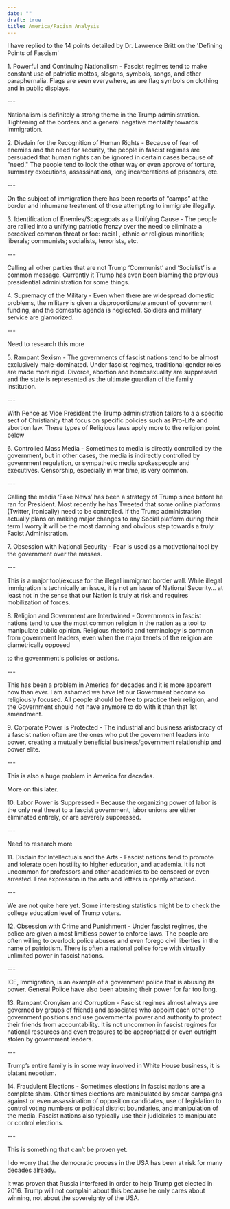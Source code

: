 ```yaml
---
date: ""
draft: true
title: America/Facism Analysis
---
```

I have replied to the 14 points detailed by Dr. Lawrence Britt on the 'Defining Points of Fascism'

1\. Powerful and Continuing Nationalism - Fascist regimes tend to make constant use of patriotic mottos, slogans, symbols, songs, and other paraphernalia. Flags are seen everywhere, as are flag symbols on clothing and in public displays.

\---

Nationalism is definitely a strong theme in the Trump administration. Tightening of the borders and a general negative mentality towards immigration.

2\. Disdain for the Recognition of Human Rights - Because of fear of enemies and the need for security, the people in fascist regimes are persuaded that human rights can be ignored in certain cases because of "need." The people tend to look the other way or even approve of torture, summary executions, assassinations, long incarcerations of prisoners, etc.

\---

On the subject of immigration there has been reports of “camps” at the border and inhumane treatment of those attempting to immigrate illegally.

3\. Identification of Enemies/Scapegoats as a Unifying Cause - The people are rallied into a unifying patriotic frenzy over the need to eliminate a perceived common threat or foe: racial , ethnic or religious minorities; liberals; communists; socialists, terrorists, etc.

\---

Calling all other parties that are not Trump ‘Communist’ and ‘Socialist’ is a common message. Currently it Trump has even been blaming the previous presidential administration for some things.

4\. Supremacy of the Military - Even when there are widespread domestic problems, the military is given a disproportionate amount of government funding, and the domestic agenda is neglected. Soldiers and military service are glamorized.

\---

Need to research this more

5\. Rampant Sexism - The governments of fascist nations tend to be almost exclusively male-dominated. Under fascist regimes, traditional gender roles are made more rigid. Divorce, abortion and homosexuality are suppressed and the state is represented as the ultimate guardian of the family institution.

\---

With Pence as Vice President the Trump administration tailors to a a specific sect of Christianity that focus on specific policies such as Pro-Life and abortion law. These types of Religious laws apply more to the religion point below

6\. Controlled Mass Media - Sometimes to media is directly controlled by the government, but in other cases, the media is indirectly controlled by government regulation, or sympathetic media spokespeople and executives. Censorship, especially in war time, is very common.

\---

Calling the media ‘Fake News’ has been a strategy of Trump since before he ran for President. Most recently he has Tweeted that some online platforms (Twitter, ironically) need to be controlled. If the Trump administration actually plans on making major changes to any Social platform during their term I worry it will be the most damning and obvious step towards a truly Facist Administration.

7\. Obsession with National Security - Fear is used as a motivational tool by the government over the masses.

\---

This is a major tool/excuse for the illegal immigrant border wall. While illegal immigration is technically an issue, it is not an issue of National Security… at least not in the sense that our Nation is truly at risk and requires mobilization of forces.

8\. Religion and Government are Intertwined - Governments in fascist nations tend to use the most common religion in the nation as a tool to manipulate public opinion. Religious rhetoric and terminology is common from government leaders, even when the major tenets of the religion are diametrically opposed

to the government's policies or actions.

\---

This has been a problem in America for decades and it is more apparent now than ever. I am ashamed we have let our Government become so religiously focused. All people should be free to practice their religion, and the Government should not have anymore to do with it than that 1st amendment.

9\. Corporate Power is Protected - The industrial and business aristocracy of a fascist nation often are the ones who put the government leaders into power, creating a mutually beneficial business/government relationship and power elite.

\---

This is also a huge problem in America for decades.

More on this later.

10\. Labor Power is Suppressed - Because the organizing power of labor is the only real threat to a fascist government, labor unions are either eliminated entirely, or are severely suppressed.

\---

Need to research more

11\. Disdain for Intellectuals and the Arts - Fascist nations tend to promote and tolerate open hostility to higher education, and academia. It is not uncommon for professors and other academics to be censored or even arrested. Free expression in the arts and letters is openly attacked.

\---

We are not quite here yet. Some interesting statistics might be to check the college education level of Trump voters.

12\. Obsession with Crime and Punishment - Under fascist regimes, the police are given almost limitless power to enforce laws. The people are often willing to overlook police abuses and even forego civil liberties in the name of patriotism. There is often a national police force with virtually unlimited power in fascist nations.

\---

ICE, Immigration, is an example of a government police that is abusing its power. General Police have also been abusing their power for far too long.

13\. Rampant Cronyism and Corruption - Fascist regimes almost always are governed by groups of friends and associates who appoint each other to government positions and use governmental power and authority to protect their friends from accountability. It is not uncommon in fascist regimes for national resources and even treasures to be appropriated or even outright stolen by government leaders.

\---

Trump’s entire family is in some way involved in White House business, it is blatant nepotism.

14\. Fraudulent Elections - Sometimes elections in fascist nations are a complete sham. Other times elections are manipulated by smear campaigns against or even assassination of opposition candidates, use of legislation to control voting numbers or political district boundaries, and manipulation of the media. Fascist nations also typically use their judiciaries to manipulate or control elections.

\---

This is something that can’t be proven yet.

I do worry that the democratic process in the USA has been at risk for many decades already.

It was proven that Russia interfered in order to help Trump get elected in 2016. Trump will not complain about this because he only cares about winning, not about the sovereignty of the USA.
